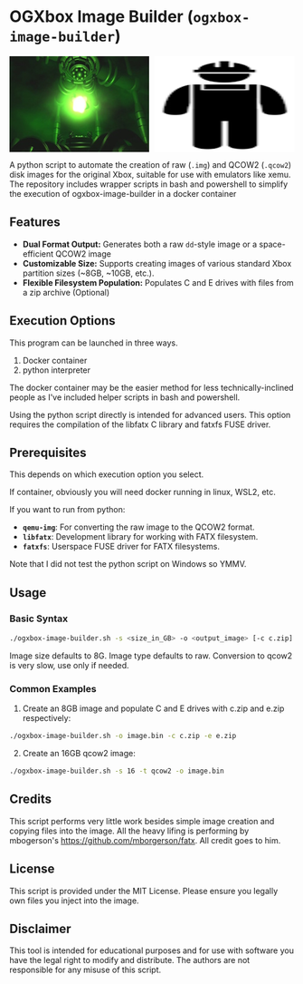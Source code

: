 # OGXbox Image Builder (`ogxbox-image-builder`)

<div style="display: flex; justify-content: space-between;">
  <img src="media/flubber_small.jpg" alt="Flubber" style="width: 49%;" />
  <img src="media/builder_small.png" alt="Builder" style="height: 169px; width: 49%;" />
</div>

A python script to automate the creation of raw (`.img`) and QCOW2 (`.qcow2`) disk images for the original Xbox, suitable for use with emulators like xemu. The repository includes wrapper scripts in bash and powershell to simplify the execution of ogxbox-image-builder in a docker container

## Features

*   **Dual Format Output:** Generates both a raw `dd`-style image or a space-efficient QCOW2 image 
*   **Customizable Size:** Supports creating images of various standard Xbox partition sizes (~8GB, ~10GB, etc.).
*   **Flexible Filesystem Population:** Populates C and E drives with files from a zip archive (Optional)

## Execution Options

This program can be launched in three ways.

1. Docker container 
2. python interpreter

The docker container may be the easier method for less technically-inclined people as I've included
helper scripts in bash and powershell.

Using the python script directly is intended for advanced users. This option requires the compilation of the libfatx C library and fatxfs FUSE driver. 

## Prerequisites

This depends on which execution option you select.

If container, obviously you will need docker running in linux, WSL2, etc.

If you want to run from python:

*   **`qemu-img`**: For converting the raw image to the QCOW2 format.
*   **`libfatx`**: Development library for working with FATX filesystem.
*   **`fatxfs`**: Userspace FUSE driver for FATX filesystems. 

Note that I did not test the python script on Windows so YMMV.

## Usage

### Basic Syntax

```bash
./ogxbox-image-builder.sh -s <size_in_GB> -o <output_image> [-c c.zip] [-e e.zip] [ -t qcow2|raw]
```

Image size defaults to 8G.
Image type defaults to raw.
Conversion to qcow2 is very slow, use only if needed.

### Common Examples

1. Create an 8GB image and populate C and E drives with c.zip and e.zip respectively:

```bash
./ogxbox-image-builder.sh -o image.bin -c c.zip -e e.zip
```

2. Create an 16GB qcow2 image:

```bash
./ogxbox-image-builder.sh -s 16 -t qcow2 -o image.bin 
```

## Credits

This script performs very little work besides simple image creation and copying files into the image. All the heavy lifing is performing by mbogerson's https://github.com/mborgerson/fatx. All credit goes to him.

## License
This script is provided under the MIT License. Please ensure you legally own files you inject into the image.

## Disclaimer
This tool is intended for educational purposes and for use with software you have the legal right to modify and distribute. The authors are not responsible for any misuse of this script.